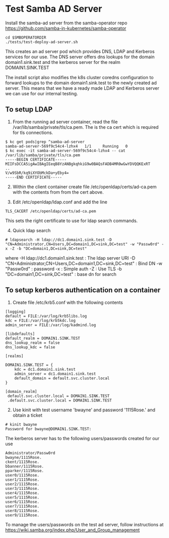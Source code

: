# Test Samba AD Server

Install the samba-ad server from the samba-operator repo https://github.com/samba-in-kubernetes/samba-operator
```
cd $SMBOPERATORDIR
./tests/test-deploy-ad-server.sh
```

This creates an ad server pod which provides DNS, LDAP and Kerberos services for our use. The DNS server offers dns lookups for the domain domain1.sink.test and the kerberos server for the realm DOMAIN1.SINK.TEST

The install script also modifies the k8s cluster coredns configuration to forward lookups to the domain domain1.sink.test to the newly created ad server. This means that we have a ready made LDAP and Kerberos server we can use for our internal testing.

## To setup LDAP

1) From the running ad server container, read the file /var/lib/samba/private/tls/ca.pem. The is the ca cert which is required for tls connections.
```
$ kc get pods|grep ^samba-ad-server
samba-ad-server-569f9c54c4-lzhx4   1/1     Running   0
$ kc exec -it samba-ad-server-569f9c54c4-lzhx4 -- cat /var/lib/samba/private/tls/ca.pem
-----BEGIN CERTIFICATE-----
MIIFsDCCA5igAwIBAgIEeqB8YzANBgkqhkiG9w0BAQsFADB4MR0wGwYDVQQKExRT
..
V/w9SbR/kq9iXYObMckDa+yEby4=
-----END CERTIFICATE-----
```

2) Within the client container create file /etc/openldap/certs/ad-ca.pem with the contents from from the cert above.

3) Edit /etc/openldap/ldap.conf and add the line
```
TLS_CACERT /etc/openldap/certs/ad-ca.pem
```
This sets the right certificate to use for ldap search commands.

4) Quick ldap search
```
# ldapsearch -H ldap://dc1.domain1.sink.test -D "CN=Administrator,CN=Users,DC=domain1,DC=sink,DC=test" -w "Passw0rd" -x -Z -b "DC=domain1,DC=sink,DC=test"
```
where
-H ldap://dc1.domain1.sink.test : The ldap server URI
-D "CN=Administrator,CN=Users,DC=domain1,DC=sink,DC=test" : Bind DN
-w "Passw0rd" : password
-x : Simple auth
-Z : Use TLS
-b "DC=domain1,DC=sink,DC=test" : base dn for search

## To setup kerberos authentication on a container

1) Create file /etc/krb5.conf with the following contents
```
[logging]
default = FILE:/var/log/krb5libs.log
kdc = FILE:/var/log/krb5kdc.log
admin_server = FILE:/var/log/kadmind.log

[libdefaults]
default_realm = DOMAIN1.SINK.TEST
dns_lookup_realm = false
dns_lookup_kdc = false

[realms]

DOMAIN1.SINK.TEST = {
    kdc = dc1.domain1.sink.test
    admin_server = dc1.domain1.sink.test
    default_domain = default.svc.cluster.local
}

[domain_realm]
 default.svc.cluster.local = DOMAIN1.SINK.TEST
 .default.svc.cluster.local = DOMAIN1.SINK.TEST
 ```

 2) Use kinit with test username 'bwayne' and password '1115Rose.' and obtain a ticket
 ```
 # kinit bwayne
Password for bwayne@DOMAIN1.SINK.TEST:
 ```

The kerberos server has to the following users/passwords created for our use
```
Administrator/Passw0rd
bwayne/1115Rose.
ckent/1115Rose.
bbanner/1115Rose.
pparker/1115Rose.
user0/1115Rose.
user1/1115Rose.
user2/1115Rose.
user3/1115Rose.
user4/1115Rose.
user5/1115Rose.
user6/1115Rose.
user7/1115Rose.
user8/1115Rose.
user9/1115Rose.
```

To manage the users/passwords on the test ad server, follow instructions at
https://wiki.samba.org/index.php/User_and_Group_management
